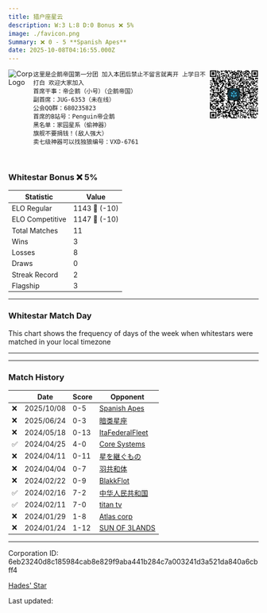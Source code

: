 ```yaml
---
title: ​猎户座星云
description: W:3 L:8 D:0 Bonus ❌ 5%
image: ./favicon.png
Summary: ❌ 0 - 5 **Spanish Apes**
date: 2025-10-08T04:16:55.000Z
---
```

<head>
<link rel="icon" type="image/x-icon" href="./favicon.ico">
</head>
<img align="left" width="50" height="50" src="./favicon.ico" alt="Corp Logo"><img align="right" width="100" height="100" src="./qr.png" alt="QR Code">

```
这里是企鹅帝国第一分团 加入本团后禁止不留言就离开 上学日不打白 欢迎大家加入                           
首席干事：帝企鹅（小号）（企鹅帝国）
副首席：JUG-6353（未在线）
公会QQ群：680235823
首席的B站号：Penguin帝企鹅
黑名单：家园星系（偷神器）
旗舰不要捐钱！(敌人强大）
卖七级神器可以找独狼编号：VXD-6761
```
<br>

### Whitestar Bonus ❌ 5%

| Statistic | Value |
| --- | --- |
| ELO Regular | 1143 🔻  (-10)|
| ELO Competitive | 1147 🔻  (-10)|
| Total Matches | 11 |
| Wins | 3 |
| Losses | 8 |
| Draws | 0 |
| Streak Record | 2 |
| Flagship | 3 |

---

### Whitestar Match Day

This chart shows the frequency of days of the week when whitestars were matched in your local timezone

<!-- Load Chart.js from jsDelivr CDN -->
<script src="https://cdn.jsdelivr.net/npm/chart.js@4.0.1"></script>

<!-- Create a canvas element where the chart will be rendered -->
<canvas id="myChart" width="400" height="200"></canvas>

<!-- JavaScript code to render the bar chart -->
<script>
    document.addEventListener("DOMContentLoaded", function() {
        // Ensure scanTime is an array; if empty, handle accordingly
        let timestamps = [1759465015,1750341520,1715602724,1713621112,1712366042,1711809554,1708165047,1707665017,1707225490,1706075319,1705635664];

        const fontColor = 'rgba(64, 128, 160, 1)';

        // Function to convert Unix timestamps to day of the week (0=Sunday, 6=Saturday)
        function getDayOfWeek(timestamp) {
            return new Date(timestamp * 1000).getDay();
        }

        // Initialize an array to count occurrences for each day of the week
        let dayCounts = [0, 0, 0, 0, 0, 0, 0];

        // Populate the dayCounts array based on the scanTime data
        timestamps.forEach(ts => {
            let dayOfWeek = getDayOfWeek(ts);
            dayCounts[dayOfWeek]++;
        });

        // Chart.js configuration for the bar chart
        const data = {
            labels: ['Sunday', 'Monday', 'Tuesday', 'Wednesday', 'Thursday', 'Friday', 'Saturday'],
            datasets: [{
                data: dayCounts,
                backgroundColor: [
                    'rgba(0, 191, 255, 0.2)',   // Deep Sky Blue (Sunday)
                    'rgba(135, 206, 250, 0.2)', // Light Sky Blue (Monday)
                    'rgba(173, 216, 230, 0.2)', // Light Blue (Tuesday)
                    'rgba(214, 236, 243, 0.2)', // Custom light blue (Wednesday)
                    'rgba(173, 216, 230, 0.2)', // Light Blue (Thursday)
                    'rgba(135, 206, 250, 0.2)', // Light Sky Blue (Friday)
                    'rgba(0, 191, 255, 0.2)'    // Deep Sky Blue (Saturday)
                ],
                borderColor: [
                    'rgba(0, 191, 255, 1)',
                    'rgba(135, 206, 250, 1)',
                    'rgba(173, 216, 230, 1)',
                    'rgba(214, 236, 243, 1)',
                    'rgba(173, 216, 230, 1)',
                    'rgba(135, 206, 250, 1)',
                    'rgba(0, 191, 255, 1)'
                ],
                borderWidth: 1,
                minBarLength: 5
            }]
        };

        const config = {
            type: 'bar',
            data: data,
            options: {
                scales: {
                    y: {
                        beginAtZero: true,
                        ticks: {
                            stepSize: 1,
                            color: fontColor
                        },
                        grid: {
                            color: 'rgba(255, 255, 255, 0.2)'
                        }
                    },
                    x: {
                        ticks: {
                            color: fontColor
                        },
                        grid: {
                            display: false 
                        }
                    }
                },
                plugins: {
                    legend: {
                        display: false
                    }
                }
            }
        };

        // Render the chart
        const ctx = document.getElementById('myChart').getContext('2d');
        const myChart = new Chart(ctx, config);
    });
</script>
    
---

---
### Match History

|  | Date | Score | Opponent |
| --- | --- | --- | --- |
| ❌ | 2025/10/08 | 0-5 | [Spanish Apes](https://ws.tsl.rocks/corp/97748c176e12f022cd0dc7253a1c70aac71ef0e421870edf4555e20d70aa9716/) |
| ❌ | 2025/06/24 | 0-3 | [暗类星座](https://ws.tsl.rocks/corp/6a471fe651abb6143cd4912e1be8133443bc06f6b530e8675163edf5f635f46b/) |
| ❌ | 2024/05/18 | 0-13 | [ItaFederalFleet](https://ws.tsl.rocks/corp/02f7ac2b406e46cbb3e1f7fa3a0fb0dc2c32f9bc8afc54c299cd54757463ddbe/) |
| ✅ | 2024/04/25 | 4-0 | [Core Systems](https://ws.tsl.rocks/corp/66dfd39587403b544abf2908638162e60a09ff0dfdfebee6265d41ba2a6ab00a/) |
| ❌ | 2024/04/11 | 0-11 | [星を継ぐもの](https://ws.tsl.rocks/corp/107aa372f22d23bb567b3a7fefd3442d93a2984204d7189bbb0fed1ee976ede2/) |
| ❌ | 2024/04/04 | 0-7 | [羽共和体](https://ws.tsl.rocks/corp/61b6e0502a087307a2ecf50e5d84f6123ad19984dc5790c997f16a676213aa7e/) |
| ❌ | 2024/02/22 | 0-9 | [BlakkFlot](https://ws.tsl.rocks/corp/55c9ba9c0d06d8c8f3684544bd7452f440470b687b9e5a2ae40e55044b61e711/) |
| ✅ | 2024/02/16 | 7-2 | [中华人民共和国](https://ws.tsl.rocks/corp/ab0082c93c1e794e28a2fa7200079d42ee3bbc96a1aa1cc322cf1ad12404867c/) |
| ✅ | 2024/02/11 | 7-0 | [titan tv](https://ws.tsl.rocks/corp/30ba418a884a4c2f888c814c6adfd9f30d995c155ccdc8aafa74ae4dc30f1c39/) |
| ❌ | 2024/01/29 | 1-8 | [Atlas corp](https://ws.tsl.rocks/corp/e729927db5a5672fcc94357f999bc3b66fa38a624f042543b847f82e7fa890a5/) |
| ❌ | 2024/01/24 | 1-12 | [SUN OF 3LANDS](https://ws.tsl.rocks/corp/874f472303f6616789f5df41609dba8d64b95e8b9291aaf23a05e4c397a2f44a/) |

---
Corporation ID: 6eb23240d8c185984cab8e829f9aba441b284c7a003241d3a521da840a6cbff4

[Hades' Star](https://www.hadesstar.com)
<script src="/assets/localtime.js"></script>
<div>
  Last updated: <span class="last-updated-date" data-unix-time="1759897015"></span>
</div>